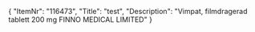 {
  "ItemNr": "116473",
  "Title": "test",
  "Description": "Vimpat, filmdragerad tablett 200 mg FINNO MEDICAL LIMITED"
}
